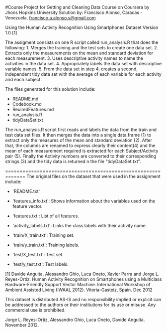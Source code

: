 
#Course Project for Getting and Cleaning Data Course on Coursera by Jhons Hopkins University
Solution by: Francisco Alonso, 
Caracas - Venezuela, 
francisco.a.alonso.s@gmail.com

Using the Human Activity Recognition Using Smartphones Dataset Version 1.0 [1]

The assigment consists on one R script called run_analysis.R that does the following:
	1. Merges the training and the test sets to create one data set.
	2. Extracts only the measurements on the mean and standard deviation for each measurement. 
	3. Uses descriptive activity names to name the activities in the data set.
	4. Appropriately labels the data set with descriptive variable names.
	5. From the data set in step 4, creates a second, independent tidy data set with the average of each variable for each activity and each subject.

The files generated for this solution include:

- README.md
- Codebook.md
- ReuiredFeatures.md
- run_analysis.R
- tidyDataSet.txt

The run_analysis.R script first reads and labels the data from the train and test data set files. 
It then merges the data into a single data.frame (1) to extract only the measures of the mean and standard deviation (2). 
After that, the columns are renamed to express clearly their content(4) and the mean of each measurement required is extracted for
each Subject/Activity pair (5). Finally the Activity numbers are converted to their corresponding strings (3) and the tidy data is returned
n the file "tidyDataSet.txt".

=============================================================
The original files on the dataset that were used in the assignment include:
- 'README.txt'

- 'features_info.txt': Shows information about the variables used on the feature vector.

- 'features.txt': List of all features.

- 'activity_labels.txt': Links the class labels with their activity name.

- 'train/X_train.txt': Training set.

- 'train/y_train.txt': Training labels.

- 'test/X_test.txt': Test set.

- 'test/y_test.txt': Test labels.

[1] Davide Anguita, Alessandro Ghio, Luca Oneto, Xavier Parra and Jorge L. Reyes-Ortiz. Human Activity Recognition on Smartphones using a Multiclass Hardware-Friendly Support Vector Machine. International Workshop of Ambient Assisted Living (IWAAL 2012). Vitoria-Gasteiz, Spain. Dec 2012

This dataset is distributed AS-IS and no responsibility implied or explicit can be addressed to the authors or their institutions for its use or misuse. Any commercial use is prohibited.

Jorge L. Reyes-Ortiz, Alessandro Ghio, Luca Oneto, Davide Anguita. November 2012.
